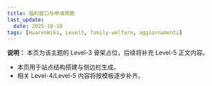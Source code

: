 ```yaml
---
title: 福利窗口与申请周期
last_update:
  date: 2025-10-10
tags: [HuarenWiki, Level3, family-welfare, aggiornamenti]
---
```

**说明：** 本页为该主题的 Level-3 骨架占位，后续将补充 Level-5 正文内容。

- 本页用于站点结构搭建与侧边栏生成。
- 相关 Level-4/Level-5 内容将按模板逐步补齐。
